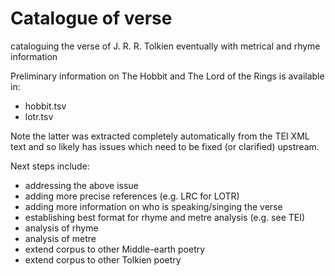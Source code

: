 # Catalogue of verse

cataloguing the verse of J. R. R. Tolkien eventually with metrical and rhyme information

Preliminary information on The Hobbit and The Lord of the Rings is available in:

* hobbit.tsv
* lotr.tsv

Note the latter was extracted completely automatically from the TEI XML text and so likely has issues which need to be fixed (or clarified) upstream.

Next steps include:

* addressing the above issue
* adding more precise references (e.g. LRC for LOTR)
* adding more information on who is speaking/singing the verse
* establishing best format for rhyme and metre analysis (e.g. see TEI)
* analysis of rhyme
* analysis of metre
* extend corpus to other Middle-earth poetry
* extend corpus to other Tolkien poetry
